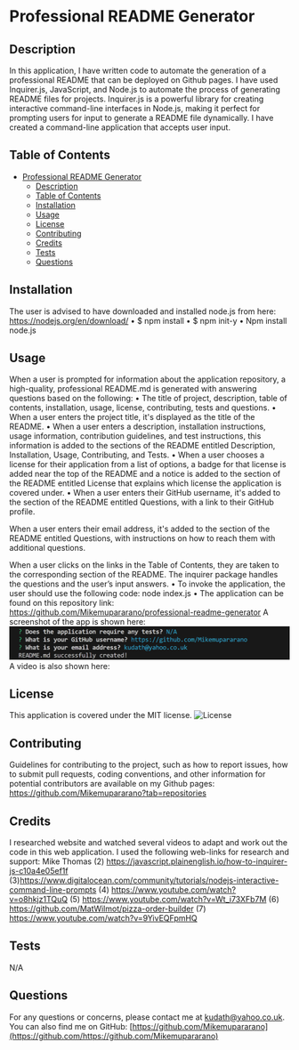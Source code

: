 
# Professional README Generator

## Description
In this application, I have written code to automate the generation of a professional README that can be deployed on Github pages. I have used Inquirer.js, JavaScript, and Node.js to automate the process of generating README files for projects. Inquirer.js is a powerful library for creating interactive command-line interfaces in Node.js, making it perfect for prompting users for input to generate a README file dynamically. I have created a command-line application that accepts user input.

## Table of Contents
- [Professional README Generator](#professional-readme-generator)
  - [Description](#description)
  - [Table of Contents](#table-of-contents)
  - [Installation](#installation)
  - [Usage](#usage)
  - [License](#license)
  - [Contributing](#contributing)
  - [Credits](#credits)
  - [Tests](#tests)
  - [Questions](#questions)

## Installation
The user is advised to have downloaded and installed node.js from here: https://nodejs.org/en/download/
•	$ npm install
•	$ npm init-y
•	Npm install node.js


## Usage
When a user is prompted for information about the application repository, a high-quality, professional README.md is generated with answering questions based on the following:
•	The title of project, description, table of contents, installation, usage, license, contributing, tests and questions.
•	When a user enters the project title, it's displayed as the title of the README.
•	When a user enters a description, installation instructions, usage information, contribution guidelines, and test instructions, this information is added to the sections of the README entitled Description, Installation, Usage, Contributing, and Tests.
•	When a user chooses a license for their application from a list of options, a badge for that license is added near the top of the README and a notice is added to the section of the README entitled License that explains which license the application is covered under.
•	When a user enters their GitHub username, it's added to the section of the README entitled Questions, with a link to their GitHub profile.

When a user enters their email address, it's added to the section of the README entitled Questions, with instructions on how to reach them with additional questions.

When a user clicks on the links in the Table of Contents, they are taken to the corresponding section of the README.
The inquirer package handles the questions and the user’s input answers.
•	To invoke the application, the user should use the following code:
node index.js
•	The application can be found on this repository link: https://github.com/Mikemupararano/professional-readme-generator
A screenshot of the app is shown here:
![A screenshot :](./utils/test/images/Screenshot1.png)
A video is also shown here:

## License
This application is covered under the MIT license.
![License](https://img.shields.io/badge/license-MIT-blue.svg)
## Contributing
Guidelines for contributing to the project, such as how to report issues, how to submit pull requests, coding conventions, and other information for potential contributors are available on my Github pages: https://github.com/Mikemupararano?tab=repositories

## Credits
I researched website and watched several videos to adapt and work out the code in this web application. I used the following web-links for research and support:
Mike Thomas
(2) https://javascript.plainenglish.io/how-to-inquirer-js-c10a4e05ef1f
(3)https://www.digitalocean.com/community/tutorials/nodejs-interactive-command-line-prompts
(4) https://www.youtube.com/watch?v=o8hkjz1TQuQ
(5) https://www.youtube.com/watch?v=Wt_i73XFb7M
(6) https://github.com/MatWilmot/pizza-order-builder
(7) https://www.youtube.com/watch?v=9YivEQFpmHQ

## Tests
N/A

## Questions
For any questions or concerns, please contact me at [kudath@yahoo.co.uk](mailto:kudath@yahoo.co.uk).
You can also find me on GitHub: [https://github.com/Mikemupararano](https://github.com/https://github.com/Mikemupararano)
